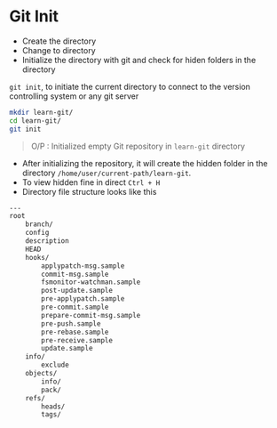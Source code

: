 # Git Init

- Create the directory 
- Change to directory
- Initialize the directory with git and check for hiden folders in the directory


`git init`, to initiate the current directory to connect to the version controlling system or any git server

```bash
mkdir learn-git/
cd learn-git/
git init
```

> O/P : Initialized empty Git repository in `learn-git` directory

- After initializing the repository, it will create the hidden folder in the directory `/home/user/current-path/learn-git`.
- To view hidden fine in direct `Ctrl + H`
- Directory file structure looks like this

```bash
---
root
    branch/
    config
    description
    HEAD
    hooks/
        applypatch-msg.sample
        commit-msg.sample
        fsmonitor-watchman.sample
        post-update.sample
        pre-applypatch.sample
        pre-commit.sample
        prepare-commit-msg.sample
        pre-push.sample
        pre-rebase.sample
        pre-receive.sample
        update.sample
    info/
        exclude
    objects/
        info/
        pack/
    refs/
        heads/
        tags/
```

